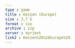 ```yaml
---
type : game
title : Kessen (Europe)
size : 3.7 G
format : iso
archive : zip
server : myrient
link2 : Kessen%20%28Europe%29
---
```

